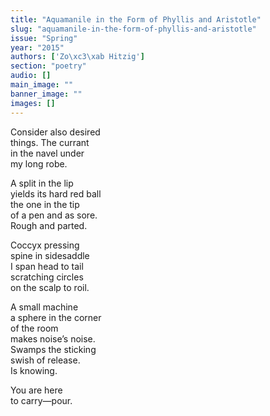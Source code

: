 ```yaml
---
title: "Aquamanile in the Form of Phyllis and Aristotle"
slug: "aquamanile-in-the-form-of-phyllis-and-aristotle"
issue: "Spring"
year: "2015"
authors: ['Zo\xc3\xab Hitzig']
section: "poetry"
audio: []
main_image: ""
banner_image: ""
images: []
---
```

     
Consider also desired  
things. The currant  
in the navel under  
my long robe.  
  
A split in the lip  
 yields its hard red ball   
the one in the tip  
of a pen and as sore.   
Rough and parted.  
  
Coccyx pressing  
spine in sidesaddle  
I span head to tail  
scratching circles  
on the scalp to roil.  
  
A small machine  
a sphere in the corner  
of the room  
makes noise’s noise.  
Swamps the sticking  
swish of release.  
Is knowing.

   
You are here   
to carry—pour. 

   